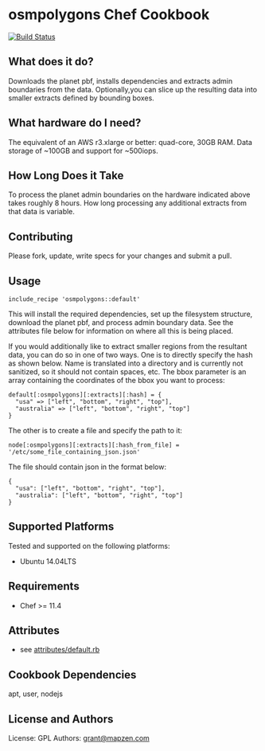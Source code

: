 osmpolygons Chef Cookbook
===========
[![Build Status](https://circleci.com/gh/mapzen/chef-osmpolygons.svg?style=svg)](https://circleci.com/gh/mapzen/chef-osmpolygons)

What does it do?
----------------
Downloads the planet pbf, installs dependencies and extracts admin boundaries from the data. Optionally,you can slice up the resulting data into smaller extracts defined by bounding boxes.

What hardware do I need?
------------------------
The equivalent of an AWS r3.xlarge or better: quad-core, 30GB RAM.
Data storage of ~100GB and support for ~500iops.

How Long Does it Take
---------------------
To process the planet admin boundaries on the hardware indicated above takes roughly 8 hours.
How long processing any additional extracts from that data is variable.

Contributing
------------
Please fork, update, write specs for your changes and submit a pull.

Usage
-----
    include_recipe 'osmpolygons::default'

This will install the required dependencies, set up the filesystem structure, download the planet pbf,
and process admin boundary data. See the attributes file below for information on where all this is
being placed.

If you would additionally like to extract smaller regions from the resultant data, you can do so in one of two ways. One is to directly specify the hash as shown below. Name is translated into a directory and is currently not sanitized, so it should not contain spaces, etc. The bbox parameter is an array containing the coordinates of the bbox you want to process:

    default[:osmpolygons][:extracts][:hash] = {
      "usa" => ["left", "bottom", "right", "top"],
      "australia" => ["left", "bottom", "right", "top"]
    }

The other is to create a file and specify the path to it:

    node[:osmpolygons][:extracts][:hash_from_file] = '/etc/some_file_containing_json.json'

The file should contain json in the format below:

    {
      "usa": ["left", "bottom", "right", "top"],
      "australia": ["left", "bottom", "right", "top"]
    }

Supported Platforms
-------------------
Tested and supported on the following platforms:

* Ubuntu 14.04LTS

Requirements
------------
* Chef >= 11.4

Attributes
----------
* see [attributes/default.rb](https://github.com/mapzen/chef-osmpolygons/blob/master/attributes/default.rb)

Cookbook Dependencies
---------------------
apt, user, nodejs

License and Authors
-------------------
License: GPL
Authors: grant@mapzen.com
